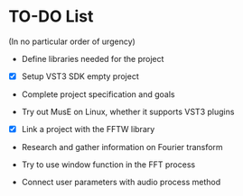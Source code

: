 # TO-DO List

(In no particular order of urgency)

- Define libraries needed for the project

- [x] Setup VST3 SDK empty project

- Complete project specification and goals

- Try out MusE on Linux, whether it supports VST3 plugins

- [x] Link a project with the FFTW library

- Research and gather information on Fourier transform

- Try to use window function in the FFT process

- Connect user parameters with audio process method
